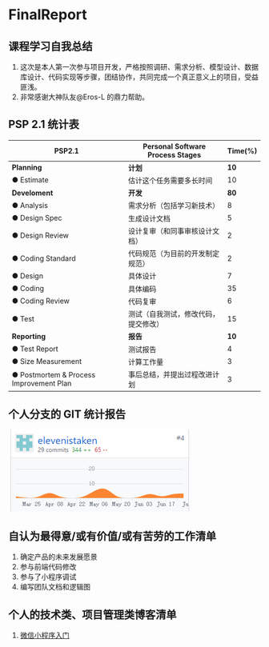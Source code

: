 # FinalReport 

## 课程学习自我总结

1. 这次是本人第一次参与项目开发，严格按照调研、需求分析、模型设计、数据库设计、代码实现等步骤，团结协作，共同完成一个真正意义上的项目，受益匪浅。
2. 非常感谢大神队友@Eros-L 的鼎力帮助。

## PSP 2.1 统计表

| PSP2.1          | Personal Software Process Stages | Time(%) |
|-----------------|----------------------------------|---------|
|**Planning**         |	**计划**	                            |    **10**    |
|● Estimate         |	估计这个任务需要多长时间             |	10      |
|**Develoment**       |	**开发**                              |	**80**    |
|● Analysis         |	需求分析（包括学习新技术）            |	8      |
|● Design Spec      |	生成设计文档                        |	5      |
|● Design Review    |	设计复审（和同事审核设计文档）         |	2    |
|● Coding Standard  |	代码规范（为目前的开发制定规范）       |	2    |
|● Design           |	具体设计                           |	7    |
|● Coding           |	具体编码                           |	35   |
|● Coding Review    |	代码复审                           |	6    |
|● Test             |	测试（自我测试，修改代码，提交修改）    |	15      |
|**Reporting**        |	**报告**                               |	**10**    |
|● Test Report      |	测试报告                           |	4    |
|● Size Measurement |	计算工作量                         |	3       |
|● Postmortem & Process Improvement Plan|	事后总结，并提出过程改进计划|	3|

## 个人分支的 GIT 统计报告

![](https://raw.githubusercontent.com/OrderingService/Dashboard/gh-pages/imgs/15331149_commit.png)



## 自认为最得意/或有价值/或有苦劳的工作清单

1. 确定产品的未来发展愿景
2. 参与前端代码修改
3. 参与了小程序调试
4. 编写团队文档和逻辑图

## 个人的技术类、项目管理类博客清单

1. [微信小程序入门](https://shimo.im/docs/0W6Oke0akUMfLEMt)
